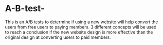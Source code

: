 # A-B-test-
This is an A/B tests to determine if using a new website will help convert the users from free users to paying members.
3 different concepts will be used to reach a conclusion if the new website design is more effective than the original design at converting users to paid members.
